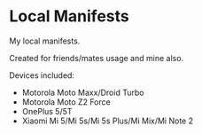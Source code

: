 Local Manifests
=====================================

My local manifests. 

Created for friends/mates usage and mine also.

Devices included:

- Motorola Moto Maxx/Droid Turbo
- Motorola Moto Z2 Force
- OnePlus 5/5T
- Xiaomi Mi 5/Mi 5s/Mi 5s Plus/Mi Mix/Mi Note 2
